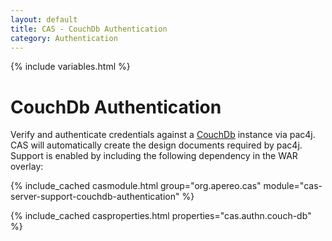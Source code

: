 ```yaml
---
layout: default
title: CAS - CouchDb Authentication
category: Authentication
---
```


{% include variables.html %}

# CouchDb Authentication

Verify and authenticate credentials against a [CouchDb](http://couchdb.apache.org/) instance
via pac4j. CAS will automatically create the design documents required by pac4j.
Support is enabled by including the following dependency in the WAR overlay:

{% include_cached casmodule.html group="org.apereo.cas" module="cas-server-support-couchdb-authentication" %}

{% include_cached casproperties.html properties="cas.authn.couch-db" %}
